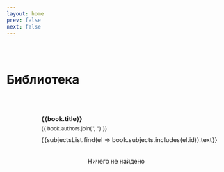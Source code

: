 ```yaml
---
layout: home
prev: false
next: false
---
```


<div style="padding: .875rem;"></div>

# Библиотека

<script setup>
import { ref } from 'vue';
import { withBase } from 'vitepress';
import { VPButton } from 'vitepress/theme';
import subjectsListJSON from "../../data/subjects.json";
import booksListJSON from "../../data/library.json";

const subjectsList = ref(subjectsListJSON);

const termsList = [6, 5, 4, 3, 2, 1];

const currentSubject = ref(-1);
const currentTerm = ref(-1);

const booksList = ref(booksListJSON);

function switchTab(tab) {
    currentSubject.value = tab;
}
const switchTerm = (term) => { currentTerm.value = term };
</script>

<div class="categories-list">
    <!--<VPButton
        v-for="term of termsList"
        :theme="currentTerm == term ? 'brand' : 'alt'"
        :text="term + (currentTerm == term ? ' семестр' : '')"
        @click="switchTerm(term)"
    />
    <div class="v-divider"></div>-->
    <VPButton
        v-for="subject of subjectsList.filter(el => booksList.filter(b => b.subjects.includes(el.id)).length != 0 || el.id == -1)"
        :text="subject.text"
        :theme="currentSubject == subject.id ? 'brand' : 'alt'"
        @click="switchTab(subject.id)"
    />
</div>

<div class="library-list">
    <div class="book-wrapper" v-for="book of booksList.filter(el => (currentSubject == -1 || el.subjects.includes(currentSubject)) && (currentTerm == -1 || el.terms.includes(currentTerm)))">
        <a :href="book.url" target="_blank">
            <div class="book-cover"><img :src="withBase('/media/library/') + book.cover" /></div>
            <div class="book-info">
                <p class="book-title">{{book.title}}</p>
                <p class="book-authors">{{ book.authors.join(", ") }}</p>
                <div style="margin-top: .25rem;">
                    <Badge type="info">{{subjectsList.find(el => book.subjects.includes(el.id)).text}}</Badge>
                </div>
            </div>
        </a>
    </div>
</div>
<div v-if="booksList.filter(el => (currentSubject == -1 || el.subjects.includes(currentSubject)) && (currentTerm == -1 || el.terms.includes(currentTerm))).length == 0">
<p class="notfound">Ничего не найдено</p>
</div>

<style scoped>
.categories-list {
    display: flex;
    gap: .5rem;
    flex-wrap: wrap;
    margin: 1.5rem 0;
}
.categories-list button {
    padding: 8px 12px !important;
    line-height: initial !important;
    font-size: .8rem !important;
    min-width: calc(2rem + 1px);
}
.library-list {
    display: flex;
    flex-direction: column;
    gap: .75rem;
    margin: 1rem 0;
}
.book-wrapper {
    display: block;
    border: 1px solid var(--vp-c-bg-soft);
    border-radius: 12px;
    width: 100%;
    height: 100%;
    background-color: var(--vp-c-bg-soft);
    transition: border-color .25s, background-color .25s;
    padding: 16px;
    font-size: .9rem;
}
.book-wrapper > a {
    display: grid;
    grid-template-columns: min-content 1fr;
    gap: 1rem;
    text-decoration: none;
    color: inherit;
}
.book-wrapper:hover {
    border-color: var(--vp-c-brand-1);
}
.book-wrapper:hover > a {
    color: inherit;
}
.book-wrapper .book-cover img {
    min-width: 48px;
    border-radius: 6px;
}
.book-wrapper p {
    margin: 0;
    padding: 0;
    line-height: 1.4
}
.book-wrapper .book-info {
    display: flex;
    flex-direction: column;
    gap: .25rem;
}
.book-wrapper .book-title {
    font-weight: bold;
}
.book-wrapper .book-authors {
    font-size: .75rem;
    color: var(--vp-c-text-2);
}

.v-divider {
    border-left: 1px solid var(--vp-c-divider);
    margin: .325rem .5rem;
}
.notfound {
    text-align: center;
    color: var(--vp-c-text-2);
    font-size: .875rem;
}
</style>